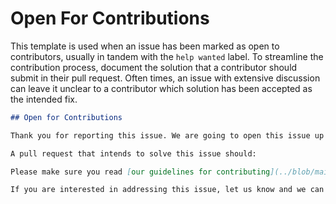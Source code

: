 # Open For Contributions

This template is used when an issue has been marked as open to contributors, usually in tandem with the `help wanted` label. To streamline the contribution process, document the solution that a contributor should submit in their pull request. Often times, an issue with extensive discussion can leave it unclear to a contributor which solution has been accepted as the intended fix.

```md
## Open for Contributions

Thank you for reporting this issue. We are going to open this issue up for contributions.

A pull request that intends to solve this issue should:

Please make sure you read [our guidelines for contributing](../blob/main/CONTRIBUTING.md) and check out the [contributor tool](https://contribute.naomi.lgbt/). If you have any questions about how to resolve this issue, or about the contributing process in general, [join us in our chat room](http://chat.nhcarrigan.com).

If you are interested in addressing this issue, let us know and we can assign you to it. If someone is already assigned to the issue, please allow them time to submit a pull request before requesting to be assigned yourself. Issues are typically unassigned after a week of inactivity.
```
